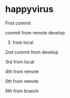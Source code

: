 # happyvirus
Frist commit 

commit from remote develop

3. from local

2nd commit from develop 

3rd from local

4th from remote

5th from remote

6th from branch